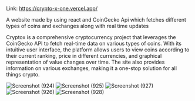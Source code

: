 Link: https://crypto-x-one.vercel.app/

A website made by using react and CoinGecko Api which fetches different types of coins and exchanges along with real time updates

Cryptox is a comprehensive cryptocurrency project that leverages the CoinGecko API to fetch real-time data on various types of coins. With its intuitive user interface, the platform allows users to view coins according to their current ranking, price in different currencies, and graphical representation of value changes over time. The site also provides information on various exchanges, making it a one-stop solution for all things crypto.


![Screenshot (924)](https://user-images.githubusercontent.com/77433607/230739557-79124fa6-a5e2-45e0-b9fc-9e80f153cdb2.png)
![Screenshot (925)](https://user-images.githubusercontent.com/77433607/230739560-bd4f64ce-3522-4d85-89bd-049bc1976e7f.png)
![Screenshot (927)](https://user-images.githubusercontent.com/77433607/230739562-44767121-9a51-4966-a696-165604f34df9.png)
![Screenshot (926)](https://user-images.githubusercontent.com/77433607/230739567-40a20b47-0441-4c74-bad9-bfcba3056569.png)
![Screenshot (928)](https://user-images.githubusercontent.com/77433607/230739569-eb0e4222-2842-4d86-bf32-b92e91a13019.png)
